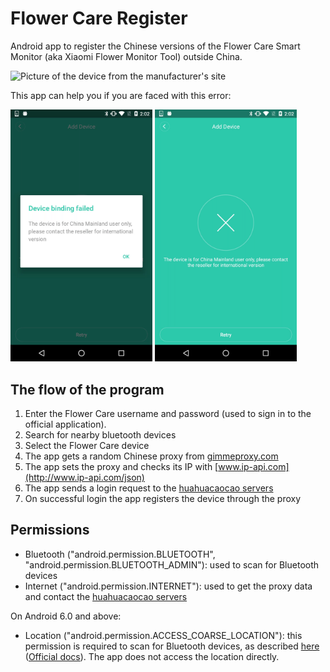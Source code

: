 # Flower Care Register

Android app to register the Chinese versions of the Flower Care Smart Monitor (aka Xiaomi Flower Monitor Tool) outside China.

![Picture of the device from the manufacturer's site](http://img.site.huahuacaocao.net/production/production_17.jpg)

This app can help you if you are faced with this error:

<img src="/screenshots/official_app_error1.png?raw=true" width="45%"/> <img src="/screenshots/official_app_error2.png?raw=true" width="45%"/>

## The flow of the program

1. Enter the Flower Care username and password (used to sign in to the official application).
2. Search for nearby bluetooth devices
3. Select the Flower Care device
4. The app gets a random Chinese proxy from [gimmeproxy.com](https://gimmeproxy.com/api/getProxy?country=CN&protocol=http)
5. The app sets the proxy and checks its IP with [www.ip-api.com](http://www.ip-api.com/json)
6. The app sends a login request to the [huahuacaocao servers](https://api.huahuacaocao.net/api)
7. On successful login the app registers the device through the proxy

## Permissions

* Bluetooth ("android.permission.BLUETOOTH", "android.permission.BLUETOOTH_ADMIN"): used to scan for Bluetooth devices
* Internet ("android.permission.INTERNET"): used to get the proxy data and contact the [huahuacaocao servers](https://api.huahuacaocao.net/api)

On Android 6.0 and above:
* Location ("android.permission.ACCESS_COARSE_LOCATION"): this permission is required to scan for Bluetooth devices, as described [here](https://stackoverflow.com/a/37015725/8590802) ([Official docs](https://developer.android.com/reference/android/bluetooth/le/BluetoothLeScanner.html#startScan(java.util.List<android.bluetooth.le.ScanFilter>,%20android.bluetooth.le.ScanSettings,%20android.app.PendingIntent))). The app does not access the location directly.
